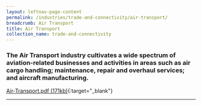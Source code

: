 ```yaml
---
layout: leftnav-page-content
permalink: /industries/trade-and-connectivity/air-transport/
breadcrumb: Air Transport
title: Air Transport
collection_name: trade-and-connectivity
---
```


### The Air Transport industry cultivates a wide spectrum of aviation-related businesses and activities in areas such as air cargo handling; maintenance, repair and overhaul services; and aircraft manufacturing.

[Air-Transport.pdf (171kb)](/images/PDF/Trade-and-Connectivity/Air-Transport.pdf){:target="_blank"}

---
